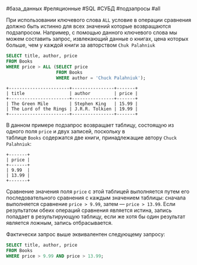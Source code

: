 #база_данных #реляционные #SQL #СУБД #подзапросы #all 

При использовании ключевого слова `ALL` условие в операции сравнения должно быть истинно для всех значений которые возвращаются подзапросом. Например, с помощью данного ключевого слова мы можем составить запрос, извлекающий данные о книгах, цена которых больше, чем у каждой книги за авторством `Chuk Palahniuk`
```sql
SELECT title, author, price
FROM Books
WHERE price > ALL (SELECT price
                   FROM Books
                   WHERE author = 'Chuck Palahniuk');
```
```
+-----------------------+----------------+-------+
| title                 | author         | price |
+-----------------------+----------------+-------+
| The Green Mile        | Stephen King   | 15.99 |
| The Lord of the Rings | J.R.R. Tolkien | 19.99 |
+-----------------------+----------------+-------+
```

В данном примере подзапрос возвращает таблицу, состоящую из одного поля `price` и двух записей, поскольку в таблице `Books` содержатся две книги, принадлежащие автору `Chuck Palahniuk`:
```
+-------+
| price |
+-------+
| 9.99  |
| 13.99 |
+-------+
```

Сравнение значения поля `price` с этой таблицей выполняется путем его последовательного сравнения с каждым значением таблицы: сначала выполняется сравнение `price > 9.99`, затем — `price > 13.99`. Если результатом обеих операций сравнения является истина, запись попадает в результирующую таблицу, если же хотя бы один результат является ложным, запись отбрасывается.

Фактически запрос выше эквивалентен следующему запросу:
```sql
SELECT title, author, price
FROM Books
WHERE price > 9.99 AND price > 13.99;
```
